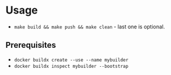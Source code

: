 # Usage

- `make build && make push && make clean` - last one is optional.

## Prerequisites

- `docker buildx create --use --name mybuilder`
- `docker buildx inspect mybuilder --bootstrap`
